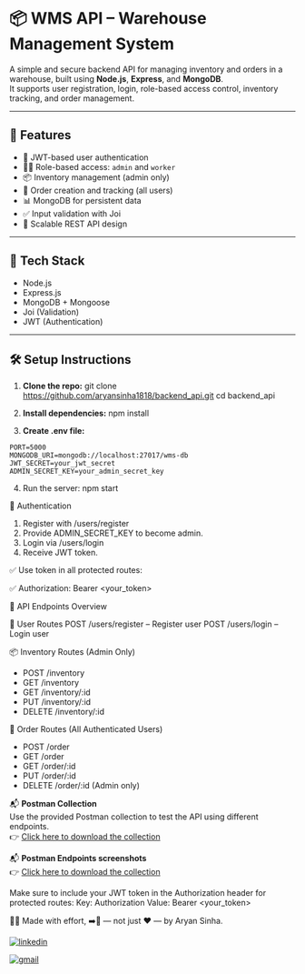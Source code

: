 # 📦 WMS API – Warehouse Management System

A simple and secure backend API for managing inventory and orders in a warehouse, built using **Node.js**, **Express**, and **MongoDB**.  
It supports user registration, login, role-based access control, inventory tracking, and order management.

---
## 🚀 Features

- 🔐 JWT-based user authentication
- 🧑‍💼 Role-based access: `admin` and `worker`
- 📦 Inventory management (admin only)
- 📝 Order creation and tracking (all users)
- 📊 MongoDB for persistent data
- ✅ Input validation with Joi
- 🔄 Scalable REST API design

---

## 🔧 Tech Stack

- Node.js
- Express.js
- MongoDB + Mongoose
- Joi (Validation)
- JWT (Authentication)

---

## 🛠️ Setup Instructions

1. **Clone the repo:**
   git clone https://github.com/aryansinha1818/backend_api.git
   cd backend_api
   
2. **Install dependencies:**
   npm install

3. **Create .env file:**
```env
PORT=5000
MONGODB_URI=mongodb://localhost:27017/wms-db
JWT_SECRET=your_jwt_secret
ADMIN_SECRET_KEY=your_admin_secret_key
```

4. Run the server:
npm start

🔐 Authentication
1. Register with /users/register
2. Provide ADMIN_SECRET_KEY to become admin.
3. Login via /users/login
4. Receive JWT token.

✅ Use token in all protected routes:

✅ Authorization: Bearer <your_token>

📮 API Endpoints Overview

👤 User Routes
POST /users/register – Register user
POST /users/login – Login user

📦 Inventory Routes (Admin Only)
* POST /inventory
* GET /inventory
* GET /inventory/:id
* PUT /inventory/:id
* DELETE /inventory/:id

📝 Order Routes (All Authenticated Users)
* POST /order
* GET /order
* GET /order/:id
* PUT /order/:id
* DELETE /order/:id (Admin only)

📬 **Postman Collection**  
Use the provided Postman collection to test the API using different endpoints.  
👉 [Click here to download the collection](https://drive.google.com/file/d/1FQaer7WHkMca_47xCJLCrkm5gWXsRwQA/view?usp=sharing)

📬 **Postman Endpoints screenshots**  
👉 [Click here to download the collection](https://drive.google.com/file/d/1tWy1uUWjA01dWFpNIaL34UVIOmHbYPQ1/view?usp=sharing)


Make sure to include your JWT token in the Authorization header for protected routes:
Key: Authorization
Value: Bearer <your_token>

🙋‍♂️ 
Made with effort, ➡️🎯 — not just ❤️ — by Aryan Sinha.

[![linkedin](https://img.shields.io/badge/linkedin-0A66C2?style=for-the-badge&logo=linkedin&logoColor=white)](https://www.linkedin.com/in/aryan-sinha-877698212/)

[![gmail](https://img.shields.io/badge/gmail-EA4335?style=for-the-badge&logo=gmail&logoColor=white)](mailto:aryan.sinha1818@gmail.com)


   
